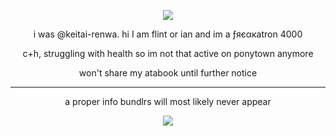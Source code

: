 <p align="center">
<img src="https://komarev.com/ghpvc/?username=netsu-ijou&color=green"
</p>

<p align="center">
i was @keitai-renwa. hi I am flint or ian and im a ƒяєαкatron 4000
</p>

</p>
<p align="center">
c+h, struggling with health so im not that active on ponytown anymore
</p>

</p>
<p align="center">
won't share my atabook until further notice
</p>

***

<p align="center">a proper info bundlrs will most likely never appear 
</p>

<p align="center">
<img src="https://files.catbox.moe/7ky2m1.png" />
</p>
